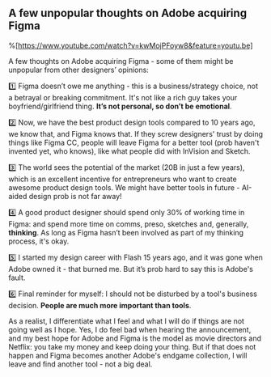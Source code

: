 ## A few unpopular thoughts on Adobe acquiring Figma

%[https://www.youtube.com/watch?v=kwMojPFoyw8&feature=youtu.be]

A few thoughts on Adobe acquiring Figma - some of them might be unpopular from other designers’ opinions:

1️⃣ Figma doesn’t owe me anything - this is a business/strategy choice, not a betrayal or breaking commitment. It's not like a rich guy takes your boyfriend/girlfriend thing. **It’s not personal, so don’t be emotional**.

2️⃣ Now, we have the best product design tools compared to 10 years ago, we know that, and Figma knows that. If they screw designers' trust by doing things like Figma CC, people will leave Figma for a better tool (prob haven't invented yet, who knows), like what people did with InVision and Sketch.

3️⃣ The world sees the potential of the market (20B in just a few years), which is an excellent incentive for entrepreneurs who want to create awesome product design tools. We might have better tools in future - AI-aided design prob is not far away!

4️⃣ A good product designer should spend only 30% of working time in Figma: and spend more time on comms, preso, sketches and, generally, **thinking**. As long as Figma hasn’t been involved as part of my thinking process, it's okay.

5️⃣ I started my design career with Flash 15 years ago, and it was gone when Adobe owned it - that burned me. But it’s prob hard to say this is Adobe's fault.

6️⃣ Final reminder for myself: I should not be disturbed by a tool's business decision. **People are much more important than tools**.

As a realist, I differentiate what I feel and what I will do if things are not going well as I hope. Yes, I do feel bad when hearing the announcement, and my best hope for Adobe and Figma is the model as movie directors and Netflix: you take my money and keep doing your thing. But if that does not happen and Figma becomes another Adobe's endgame collection, I will leave and find another tool - not a big deal.